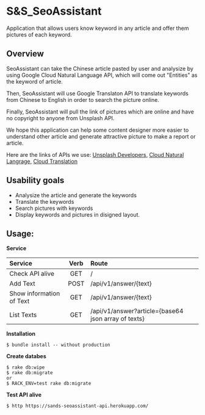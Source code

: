 # S&S_SeoAssistant
Application that allows users know keyword in any article and offer them pictures of each keyword.

## Overview
SeoAssistant can take the Chinese article pasted by user and analysize by using Google Cloud Natural Language API, which will come out "Entities" as the keyword of article.

Then, SeoAssistant will use Google Translaton API to translate keywords from Chinese to English in order to search the picture online.

Finally, SeoAssistant will pull the link of pictures which are online and have no copyright to anyone from Unsplash API.

We hope this application can help some content designer more easier to understand other article and generate attractive picture to make a report or article.

Here are the links of APIs we use:
[Unsplash Developers,](https://unsplash.com/developers)
[Cloud Natural Langrage,](https://cloud.google.com/natural-language/docs/quickstart-client-libraries#client-libraries-usage-ruby)
[Cloud Translation](https://cloud.google.com/translate/docs/quickstart-client-libraries)

## Usability goals
* Analysize the article and generate the keywords
* Translate the keywords
* Search pictures with keywords
* Display keywords and pictures in disigned layout.

## Usage:

**Service**

| Service                  | Verb | Route                                                |
| :----------------------- | :---:| :--------------------------------------------------- |
| Check API alive          | GET  | /                                                    |
| Add Text                 | POST | /api/v1/answer/{text}                                |
| Show information of Text | GET  | /api/v1/answer/{text}                                |
| List Texts               | GET  | /api/v1/answer?article={base64 json array of texts}  |

**Installation**
```
$ bundle install -- without production
```

**Create databes**
```
$ rake db:wipe
$ rake db:migrate
or
$ RACK_ENV=test rake db:migrate
```

**Test API alive**
```
$ http https://sands-seoassistant-api.herokuapp.com/
```